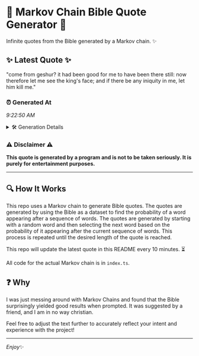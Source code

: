# 📖 Markov Chain Bible Quote Generator 📖

Infinite quotes from the Bible generated by a Markov chain. ✨

## ✨ Latest Quote ✨
"come from geshur? it had been good for me to have been there still: now therefore let me see the king's face; and if there be any iniquity in me, let him kill me."

### ⏰ Generated At
*9:22:50 AM*

<details>
    <summary>🛠️ Generation Details</summary>
    <p>
        <strong>🌱 Seed:</strong> come<br>
        <strong>🔄 Iterations:</strong> 33<br>
        <strong>📜 Context History:</strong><br>[ come ]: from<br>[ come, from ]: geshur?<br>[ come, from, geshur? ]: it<br>[ come, from, geshur?, it ]: had<br>[ come, from, geshur?, it, had ]: been<br>[ come, from, geshur?, it, had, been ]: good<br>[ from, geshur?, it, had, been, good ]: for<br>[ geshur?, it, had, been, good, for ]: me<br>[ it, had, been, good, for, me ]: to<br>[ had, been, good, for, me, to ]: have<br>[ been, good, for, me, to, have ]: been<br>[ good, for, me, to, have, been ]: there<br>[ for, me, to, have, been, there ]: still:<br>[ me, to, have, been, there, still: ]: now<br>[ to, have, been, there, still:, now ]: therefore<br>[ have, been, there, still:, now, therefore ]: let<br>[ been, there, still:, now, therefore, let ]: me<br>[ there, still:, now, therefore, let, me ]: see<br>[ still:, now, therefore, let, me, see ]: the<br>[ now, therefore, let, me, see, the ]: king's<br>[ therefore, let, me, see, the, king's ]: face;<br>[ let, me, see, the, king's, face; ]: and<br>[ me, see, the, king's, face;, and ]: if<br>[ see, the, king's, face;, and, if ]: there<br>[ the, king's, face;, and, if, there ]: be<br>[ king's, face;, and, if, there, be ]: any<br>[ face;, and, if, there, be, any ]: iniquity<br>[ and, if, there, be, any, iniquity ]: in<br>[ if, there, be, any, iniquity, in ]: me,<br>[ there, be, any, iniquity, in, me, ]: let<br>[ be, any, iniquity, in, me,, let ]: him<br>[ any, iniquity, in, me,, let, him ]: kill<br>[ iniquity, in, me,, let, him, kill ]: me.<br>
    </p>
</details>

### ⚠️ Disclaimer ⚠️
**This quote is generated by a program and is not to be taken seriously. It is purely for entertainment purposes.**

---

## 🔍 How It Works

This repo uses a Markov chain to generate Bible quotes. The quotes are generated by using the Bible as a dataset to find the probability of a word appearing after a sequence of words. The quotes are generated by starting with a random word and then selecting the next word based on the probability of it appearing after the current sequence of words. This process is repeated until the desired length of the quote is reached.

This repo will update the latest quote in this README every 10 minutes. ⏳

All code for the actual Markov chain is in `index.ts`.

## ❓ Why

I was just messing around with Markov Chains and found that the Bible surprisingly yielded good results when prompted. 
It was suggested by a friend, and I am in no way christian.

Feel free to adjust the text further to accurately reflect your intent and experience with the project!

---

*Enjoy*✨
